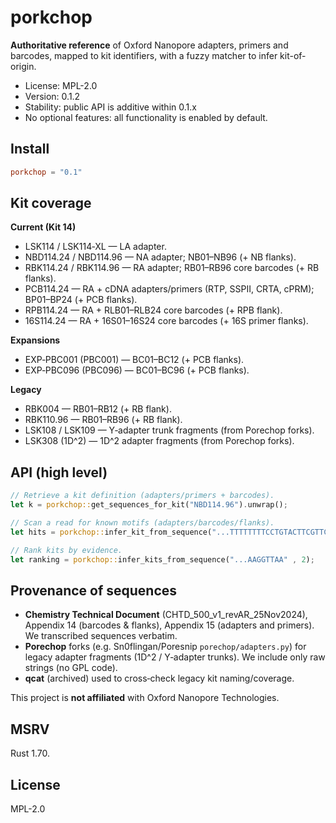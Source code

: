 # porkchop

**Authoritative reference** of Oxford Nanopore adapters, primers and barcodes, mapped to kit identifiers, with a fuzzy matcher to infer kit-of-origin.

- License: MPL-2.0
- Version: 0.1.2
- Stability: public API is additive within 0.1.x
- No optional features: all functionality is enabled by default.

## Install
```toml
porkchop = "0.1"
```

## Kit coverage
**Current (Kit 14)**

- LSK114 / LSK114‑XL — LA adapter.
- NBD114.24 / NBD114.96 — NA adapter; NB01–NB96 (+ NB flanks).
- RBK114.24 / RBK114.96 — RA adapter; RB01–RB96 core barcodes (+ RB flanks).
- PCB114.24 — RA + cDNA adapters/primers (RTP, SSPII, CRTA, cPRM); BP01–BP24 (+ PCB flanks).
- RPB114.24 — RA + RLB01–RLB24 core barcodes (+ RPB flank).
- 16S114.24 — RA + 16S01–16S24 core barcodes (+ 16S primer flanks).

**Expansions**

- EXP‑PBC001 (PBC001) — BC01–BC12 (+ PCB flanks).
- EXP‑PBC096 (PBC096) — BC01–BC96 (+ PCB flanks).

**Legacy**

- RBK004 — RB01–RB12 (+ RB flank).
- RBK110.96 — RB01–RB96 (+ RB flank).
- LSK108 / LSK109 — Y‑adapter trunk fragments (from Porechop forks).
- LSK308 (1D^2) — 1D^2 adapter fragments (from Porechop forks).

## API (high level)
```rust
// Retrieve a kit definition (adapters/primers + barcodes).
let k = porkchop::get_sequences_for_kit("NBD114.96").unwrap();

// Scan a read for known motifs (adapters/barcodes/flanks).
let hits = porkchop::infer_kit_from_sequence("...TTTTTTTTCCTGTACTTCGTTCAGTTACGTATTGCT...", 2, None);

// Rank kits by evidence.
let ranking = porkchop::infer_kits_from_sequence("...AAGGTTAA" , 2);
```

## Provenance of sequences
- **Chemistry Technical Document** (CHTD_500_v1_revAR_25Nov2024), Appendix 14 (barcodes & flanks), Appendix 15 (adapters and primers). We transcribed sequences verbatim.
- **Porechop** forks (e.g. Sn0flingan/Poresnip `porechop/adapters.py`) for legacy adapter fragments (1D^2 / Y‑adapter trunks). We include only raw strings (no GPL code).
- **qcat** (archived) used to cross‑check legacy kit naming/coverage.

This project is **not affiliated** with Oxford Nanopore Technologies.

## MSRV
Rust 1.70.

## License
MPL-2.0
